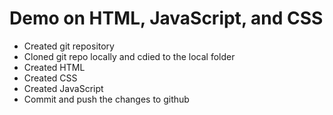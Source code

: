 # Demo on HTML, JavaScript, and CSS
- Created git repository
- Cloned git repo locally and cdied to the local folder
- Created HTML
- Created CSS
- Created JavaScript
- Commit and push the changes to github